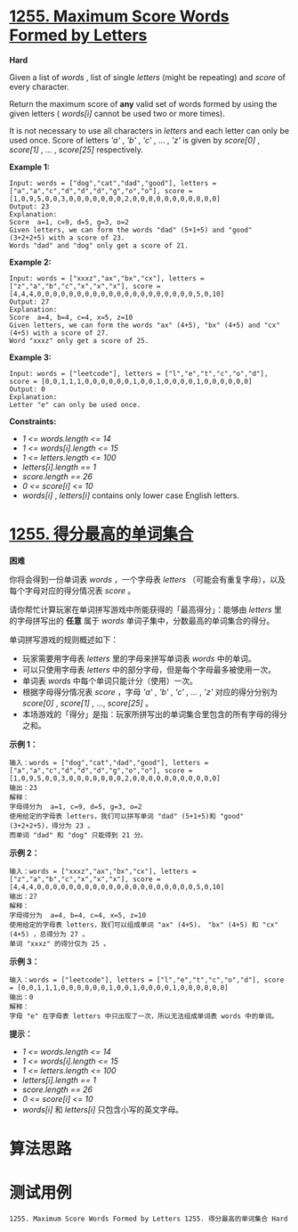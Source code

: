 # [1255. Maximum Score Words Formed by Letters][enTitle]

**Hard**

Given a list of  *words* , list of single  *letters*  (might be repeating) and  *score*  of every character.

Return the maximum score of **any**  valid set of words formed by using the given letters ( *words[i]*  cannot be used two or more times).

It is not necessary to use all characters in  *letters*  and each letter can only be used once. Score of letters  *'a'* ,  *'b'* ,  *'c'* , ... , *'z'*  is given by  *score[0]* ,  *score[1]* , ... ,  *score[25]*  respectively.



**Example 1:** 

```
Input: words = ["dog","cat","dad","good"], letters = ["a","a","c","d","d","d","g","o","o"], score = [1,0,9,5,0,0,3,0,0,0,0,0,0,0,2,0,0,0,0,0,0,0,0,0,0,0]
Output: 23
Explanation:
Score  a=1, c=9, d=5, g=3, o=2
Given letters, we can form the words "dad" (5+1+5) and "good" (3+2+2+5) with a score of 23.
Words "dad" and "dog" only get a score of 21.
```

**Example 2:** 

```
Input: words = ["xxxz","ax","bx","cx"], letters = ["z","a","b","c","x","x","x"], score = [4,4,4,0,0,0,0,0,0,0,0,0,0,0,0,0,0,0,0,0,0,0,0,5,0,10]
Output: 27
Explanation:
Score  a=4, b=4, c=4, x=5, z=10
Given letters, we can form the words "ax" (4+5), "bx" (4+5) and "cx" (4+5) with a score of 27.
Word "xxxz" only get a score of 25.
```

**Example 3:** 

```
Input: words = ["leetcode"], letters = ["l","e","t","c","o","d"], score = [0,0,1,1,1,0,0,0,0,0,0,1,0,0,1,0,0,0,0,1,0,0,0,0,0,0]
Output: 0
Explanation:
Letter "e" can only be used once.
```



**Constraints:** 

-  *1 <= words.length <= 14*  
-  *1 <= words[i].length <= 15*  
-  *1 <= letters.length <= 100*  
-  *letters[i].length == 1*  
-  *score.length == 26*  
-  *0 <= score[i] <= 10*  
-  *words[i]* ,  *letters[i]*  contains only lower case English letters.


# [1255. 得分最高的单词集合][cnTitle]

**困难**

你将会得到一份单词表  *words* ，一个字母表  *letters*  （可能会有重复字母），以及每个字母对应的得分情况表  *score* 。

请你帮忙计算玩家在单词拼写游戏中所能获得的「最高得分」：能够由  *letters*  里的字母拼写出的 **任意**  属于  *words*  单词子集中，分数最高的单词集合的得分。

单词拼写游戏的规则概述如下：

- 玩家需要用字母表  *letters*  里的字母来拼写单词表  *words*  中的单词。 
- 可以只使用字母表  *letters*  中的部分字母，但是每个字母最多被使用一次。 
- 单词表  *words*  中每个单词只能计分（使用）一次。 
- 根据字母得分情况表 *score* ，字母  *'a'* ,  *'b'* ,  *'c'* , ... ,  *'z'*  对应的得分分别为  *score[0]* ,  *score[1]* , ...,  *score[25]* 。 
- 本场游戏的「得分」是指：玩家所拼写出的单词集合里包含的所有字母的得分之和。



**示例 1：** 

```
输入：words = ["dog","cat","dad","good"], letters = ["a","a","c","d","d","d","g","o","o"], score = [1,0,9,5,0,0,3,0,0,0,0,0,0,0,2,0,0,0,0,0,0,0,0,0,0,0]
输出：23
解释：
字母得分为  a=1, c=9, d=5, g=3, o=2
使用给定的字母表 letters，我们可以拼写单词 "dad" (5+1+5)和 "good" (3+2+2+5)，得分为 23 。
而单词 "dad" 和 "dog" 只能得到 21 分。
```

**示例 2：** 

```
输入：words = ["xxxz","ax","bx","cx"], letters = ["z","a","b","c","x","x","x"], score = [4,4,4,0,0,0,0,0,0,0,0,0,0,0,0,0,0,0,0,0,0,0,0,5,0,10]
输出：27
解释：
字母得分为  a=4, b=4, c=4, x=5, z=10
使用给定的字母表 letters，我们可以组成单词 "ax" (4+5)， "bx" (4+5) 和 "cx" (4+5) ，总得分为 27 。
单词 "xxxz" 的得分仅为 25 。
```

**示例 3：** 

```
输入：words = ["leetcode"], letters = ["l","e","t","c","o","d"], score = [0,0,1,1,1,0,0,0,0,0,0,1,0,0,1,0,0,0,0,1,0,0,0,0,0,0]
输出：0
解释：
字母 "e" 在字母表 letters 中只出现了一次，所以无法组成单词表 words 中的单词。
```



**提示：** 

-  *1 <= words.length <= 14*  
-  *1 <= words[i].length <= 15*  
-  *1 <= letters.length <= 100*  
-  *letters[i].length == 1*  
-  *score.length == 26*  
-  *0 <= score[i] <= 10*  
-  *words[i]*  和  *letters[i]*  只包含小写的英文字母。




# 算法思路

# 测试用例
```
1255. Maximum Score Words Formed by Letters 1255. 得分最高的单词集合 Hard
```

[enTitle]: https://leetcode.com/problems/maximum-score-words-formed-by-letters/
[cnTitle]: https://leetcode-cn.com/problems/maximum-score-words-formed-by-letters/
